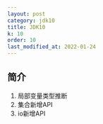 ```yaml
---
layout: post
category: jdk10
title: JDK10
k: 10
order: 10
last_modified_at: 2022-01-24
---
```


## 简介

1. 局部变量类型推断
2. 集合新增API
3. io新增API